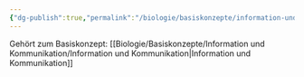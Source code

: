 ```yaml
---
{"dg-publish":true,"permalink":"/biologie/basiskonzepte/information-und-kommunikation/verstaendigung/"}
---
```


Gehört zum Basiskonzept: [[Biologie/Basiskonzepte/Information und Kommunikation/Information und Kommunikation\|Information und Kommunikation]]